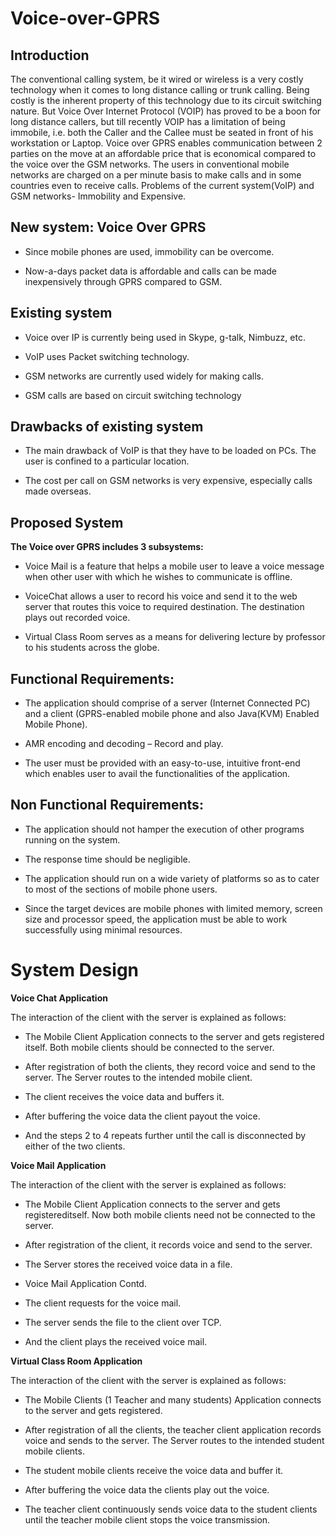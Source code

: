 # Voice-over-GPRS

## Introduction

The conventional calling system, be it wired or wireless is a very costly technology when it comes to long distance calling or 
trunk calling. Being costly is the inherent property of this technology due to its circuit switching nature. 
But Voice Over Internet Protocol (VOIP) has proved to be a boon for long distance callers, but till recently VOIP has a 
limitation of being immobile, i.e. both the Caller and the Callee must be seated in front of his workstation or Laptop. 
Voice over GPRS enables communication between 2 parties on the move at an affordable price that is economical compared to 
the voice over the GSM networks. The users in conventional mobile networks are charged on a per minute basis to make 
calls and in some countries even to receive calls. Problems of the current system(VoIP) and GSM networks- Immobility and 
Expensive.

## New system: Voice Over GPRS

* Since mobile phones are used, immobility can be overcome.

* Now-a-days packet data is affordable and calls can be made inexpensively through GPRS compared to GSM.

## Existing system

* Voice over IP is currently being used in Skype, g-talk, Nimbuzz, etc.

* VoIP uses Packet switching technology.

* GSM networks are currently used widely for making calls. 

* GSM calls are based on  circuit switching technology

## Drawbacks of existing system

* The main drawback of VoIP is that they have to be loaded on PCs. The user is confined to a particular location.

* The cost per call on GSM networks is very expensive, especially calls made overseas.

## Proposed System

**The Voice over GPRS includes 3 subsystems:**

* Voice Mail is a feature that helps a mobile user to leave a voice message when other user with which he wishes to communicate is offline.

* VoiceChat allows a user to record his voice and send it to the web server that routes this voice to required destination. The destination plays out recorded voice.

* Virtual Class Room serves as a means for delivering lecture by professor to his students across the globe.

## Functional Requirements:

* The application should comprise of a server (Internet Connected PC) and a client (GPRS-enabled mobile phone and also Java(KVM) Enabled Mobile Phone). 

* AMR encoding and decoding – Record and play.

* The user must be provided with an easy-to-use, intuitive front-end which enables user to avail the functionalities of the application.

## Non Functional Requirements:

* The application should not hamper the execution of other programs running on the system.

* The response time should be negligible.

* The application should run on a wide variety of platforms so as to cater to most of the sections of mobile phone users.

* Since the target devices are mobile phones with limited memory, screen size and processor speed, the application must be able to work successfully using minimal resources.

# System Design

**Voice Chat Application**

The interaction of the client with the server is explained as follows:

* The Mobile Client Application connects to the server and gets registered itself. Both mobile clients should be connected to the server.

* After registration of both the clients, they record voice and send to the server. The Server routes to the intended mobile client.

* The client receives the voice data and buffers it.

* After buffering the voice data the client payout the voice.

* And the steps 2 to 4 repeats further until the call is disconnected by either of the two clients.

**Voice Mail Application**

The interaction of the client with the server is explained as follows:

* The Mobile Client Application connects to the server and gets registereditself. Now both mobile clients need not be connected to the server.

* After registration of the client, it records voice and send to the server.

* The Server stores the received voice data in a file.

* Voice Mail Application Contd.

* The client requests for the voice mail.

* The server sends the file to the client over TCP.

* And the client plays the received voice mail.

**Virtual Class Room Application**

The interaction of the client with the server is explained as follows:

* The Mobile Clients (1 Teacher and many students) Application connects to the server and gets registered. 

* After registration of all the clients, the teacher client application records voice and sends to the server. The Server routes to the intended student mobile clients.

* The student mobile clients receive the voice data and buffer it.

* After buffering the voice data the clients play out the voice.

* The teacher client continuously sends voice data to the student clients until the teacher mobile client stops the voice transmission.
